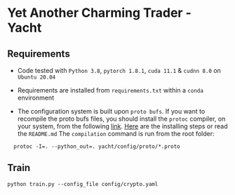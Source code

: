 # Yet Another Charming Trader - Yacht

## Requirements
* Code tested with `Python 3.8`, `pytorch 1.8.1`, `cuda 11.1` & `cudnn 8.0` on `Ubuntu 20.04`
* Requirements are installed from `requirements.txt` within a `conda` environment

* The configuration system is built upon `proto bufs`. If you want to recompile the proto bufs files,
you should install the `protoc` compiler, on your system, from the following [link](https://developers.google.com/protocol-buffers/docs/downloads).
  [Here](https://askubuntu.com/questions/1072683/how-can-i-install-protoc-on-ubuntu-16-04) are the installing steps or read the `README.md`
The `compilation` command is run from the root folder:  
```shell
  protoc -I=. --python_out=. yacht/config/proto/*.proto
  ```
## Train
```shell
python train.py --config_file config/crypto.yaml
```

